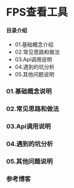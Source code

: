 # FPS查看工具
#### 目录介绍
- 01.基础概念介绍
- 02.常见思路和做法
- 03.Api调用说明
- 04.遇到的坑分析
- 05.其他问题说明



### 01.基础概念说明


### 02.常见思路和做法


### 03.Api调用说明



### 04.遇到的坑分析


### 05.其他问题说明



### 参考博客


